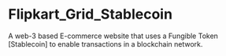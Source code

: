 # Flipkart_Grid_Stablecoin
A web-3 based E-commerce website that uses a Fungible Token [Stablecoin] to enable transactions in a blockchain network. 
